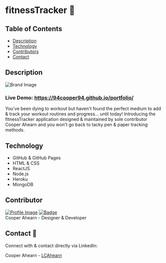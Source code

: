 # fitnessTracker :muscle:

## Table of Contents
- [Description](#description)
- [Technology](#technology)
- [Contributors](#contributors)
- [Contact](#contact)

## Description

![Brand Image](./media/pics/portfolioPortfolio.PNG)

### Live Demo: https://94cooper94.github.io/portfolio/  

  You've been dying to workout but haven't found the perfect medium to add & track your workout routines and progress... until today! Introducing the fitnessTracker application designed & maintained by sole contributor Cooper Ahearn and you won't go back to tacky pen & paper tracking methods.

## Technology
- GitHub & GitHub Pages
- HTML & CSS
- ReactJS
- Node.js
- Heroku
- MongoDB

## Contributor

<a href="https://github.com/94Cooper94">![Profile Image](https://github.com/94Cooper94.png?size=50)</a>
<a href="https://github.com/94Cooper94">![Badge](https://img.shields.io/badge/Github-94Cooper94-4cbbb9)</a>
<br>
Cooper Ahearn - Designer & Developer

## Contact :email:

Connect with & contact directly via LinkedIn:

Cooper Ahearn - <a href="https://www.linkedin.com/in/lcahearn/">LCAhearn</a>